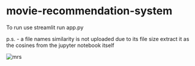 # movie-recommendation-system

To run use streamlit run app.py

p.s. - a file names similarity is not uploaded due to its file size extract it as the cosines from the jupyter notebook itself

![mrs](https://github.com/Nakshatrrra/movie-recommendation-system/assets/95171021/f055fbb4-84c0-4899-88c6-e27f6f5cb13d)
